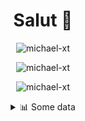 <h1 align="center">Salut 👋</h1>

<p align="center"> <img src="https://komarev.com/ghpvc/?username=michael-xt" alt="michael-xt" /> 
</p>

<p align="center"><img align="center" src="https://github-readme-stats.vercel.app/api/top-langs/?username=michael-xt&layout=compact&theme=dark&show_icons=true" alt="michael-xt" /></p>
<p align="center"><img align="center" src="https://github-readme-stats.vercel.app/api?username=michael-xt&show_icons=true&theme=dark&show_icons=true" alt="michael-xt" /></p>

<details align="center"><summary>📊 Some data</summary>
<p>

<!--START_SECTION:waka-->
**🐱 My Github Data** 

> 🏆 120 Contributions in the Year 2021
 > 
> 📦 9.6 MB Used in Github's Storage 
 > 
> 🚫 Not Opted to Hire
 > 
> 📜 5 Public Repositories 
 > 
> 🔑 27 Private Repositories  
 > 
**I'm an Early 🐤** 

```text
🌞 Morning    91 commits     ███████░░░░░░░░░░░░░░░░░░   30.03% 
🌆 Daytime    90 commits     ███████░░░░░░░░░░░░░░░░░░   29.7% 
🌃 Evening    118 commits    █████████░░░░░░░░░░░░░░░░   38.94% 
🌙 Night      4 commits      ░░░░░░░░░░░░░░░░░░░░░░░░░   1.32%

```
📅 **I'm Most Productive on Wednesday** 

```text
Monday       26 commits     ██░░░░░░░░░░░░░░░░░░░░░░░   8.58% 
Tuesday      43 commits     ███░░░░░░░░░░░░░░░░░░░░░░   14.19% 
Wednesday    67 commits     █████░░░░░░░░░░░░░░░░░░░░   22.11% 
Thursday     53 commits     ████░░░░░░░░░░░░░░░░░░░░░   17.49% 
Friday       55 commits     ████░░░░░░░░░░░░░░░░░░░░░   18.15% 
Saturday     32 commits     ██░░░░░░░░░░░░░░░░░░░░░░░   10.56% 
Sunday       27 commits     ██░░░░░░░░░░░░░░░░░░░░░░░   8.91%

```


📊 **This Week I Spent My Time On** 

```text
🔥 Editors: 
VS Code                  8 hrs 41 mins       ███████████████████████░░   94.08% 
IntelliJ                 26 mins             █░░░░░░░░░░░░░░░░░░░░░░░░   4.78% 
GoLand                   6 mins              ░░░░░░░░░░░░░░░░░░░░░░░░░   1.14%

💻 Operating System: 
Windows                  9 hrs 14 mins       █████████████████████████   100.0%

```

**I Mostly Code in JavaScript** 

```text
JavaScript               9 repos             ████████░░░░░░░░░░░░░░░░░   32.14% 
Java                     8 repos             ███████░░░░░░░░░░░░░░░░░░   28.57% 
Vue                      3 repos             ██░░░░░░░░░░░░░░░░░░░░░░░   10.71% 
Lua                      2 repos             █░░░░░░░░░░░░░░░░░░░░░░░░   7.14% 
PHP                      1 repo              █░░░░░░░░░░░░░░░░░░░░░░░░   3.57%

```



 Last Updated on 03/07/2021
<!--END_SECTION:waka-->
</p>
